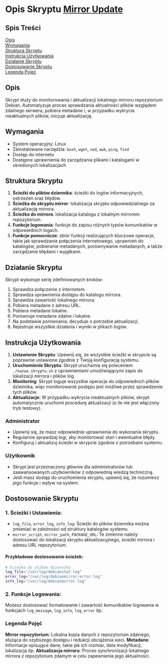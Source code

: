 # Opis Skryptu [Mirror Update](https://github.com/stachusar/Debian-monitoring/blob/main/debian-monitor.sh)

## Spis Treści
[Opis](#opis)  
[Wymagania](#wymagania)  
[Struktura Skryptu](#struktura-skryptu)  
[Instrukcja Użytkowania](#instrukcja-użytkowania)  
[Działanie Skryptu](#działanie-skryptu)  
[Dostosowanie Skryptu](#dostosowanie-skryptu)    
[Legenda Pojęć](#legenda-pojęć)  

## Opis

Skrypt służy do monitorowania i aktualizacji lokalnego mirroru repozytorium Debian. Automatyzuje proces sprawdzania aktualności plików względem zdalnego serwera, pobiera metadane i, w przypadku wykrycia nieaktualnych plików, inicjuje aktualizację.

## Wymagania
* System operacyjny: Linux
* Zainstalowane narzędzia: `bash`, `wget`, `sed`, `awk`, `ping`, `find`
* Dostęp do internetu
* Dostępne uprawnienia do zarządzania plikami i katalogami w określonych lokalizacjach

## Struktura Skryptu
1. __Ścieżki do plików dziennika__: ścieżki do logów informacyjnych, ostrzeżeń oraz błędów.
2. __Ścieżka do skryptu mirror__: lokalizacja skryptu odpowiedzialnego za aktualizację mirrora.
3. __Ścieżka do mirrora__: lokalizacja katalogu z lokalnym mirrorem repozytorium.
4. __Funkcje logowania__: funkcje do zapisu różnych typów komunikatów w odpowiednich logach.
5. __Funkcje pomocnicze__: zbiór funkcji realizujących kluczowe operacje, takie jak sprawdzanie połączenia internetowego, uprawnień do katalogów, pobieranie metadanych, porównywanie metadanych, a także zarządzanie błędami i wyjątkami.

## Działanie Skryptu
Skrypt wykonuje serię zdefiniowanych kroków:

1. Sprawdza połączenie z internetem.
2. Sprawdza uprawnienia dostępu do katalogu mirrora.
3. Sprawdza zawartość lokalnego mirrora.
4. Pobiera metadane z adresu URL.
5. Pobiera metadane lokalne.
6. Porównuje metadane zdalne i lokalne.
7. Na podstawie porównania, decyduje o potrzebie aktualizacji.
8. Rejestruje wszystkie działania i wyniki w plikach logów.

## Instrukcja Użytkowania
1. __Ustawienie Skryptu__: Upewnij się, że wszystkie ścieżki w skrypcie są poprawnie ustawione zgodnie z Twoją konfiguracją systemu.
2. __Uruchomienie Skryptu__: Skrypt uruchamia się poleceniem `./nazwa_skryptu.sh` z uprawnieniami umożliwiającymi zapis do lokalizacji mirrora i plików log.
3. __Monitoring__: Skrypt loguje wszystkie operacje do odpowiednich plików dziennika, więc monitorowanie postępu jest możliwe przez sprawdzenie tych plików.
4. __Aktualizacje__: W przypadku wykrycia nieaktualnych plików, skrypt automatycznie uruchomi procedurę aktualizacji (o ile nie jest włączony tryb testowy).

### Administrator
* Upewnij się, że masz odpowiednie uprawnienia do wykonania skryptu.
* Regularnie sprawdzaj logi, aby monitorować stan i ewentualne błędy.
* Konfiguruj i aktualizuj ścieżki w skrypcie zgodnie z potrzebami systemu.

### Użytkownik
* Skrypt jest przeznaczony głównie dla administratorów lub zaawansowanych użytkowników z odpowiednią wiedzą techniczną.
* Jeśli masz dostęp do uruchomienia skryptu, upewnij się, że rozumiesz jego funkcje i wpływ na system.



## Dostosowanie Skryptu

### 1. __Ścieżki i Ustawienia__:
* `log_file`, `error_log`, `info_log`: Ścieżki do plików dziennika można zmieniać w zależności od struktury katalogów systemu.
*  `mirror_script`, `mirror_path`, `PACKAGE_URL`: Te zmienne należy dostosować do lokalizacji skryptu aktualizacyjnego, ścieżki mirrora i adresu URL repozytorium.
#### Przykładowe dostosowanie ścieżek:
```bash
# Ścieżka do plików dziennika
log_file="/var/log/debianstat.log"
error_log="/var/log/debianmirror-error.log"
info_log="/var/log/debianmirror.log"
```
### 2. __Funkcje Logowania__:
Możesz dostosować formatowanie i zawartość komunikatów logowania w funkcjach `log_message`, `log_info`, `log_error` itp.


### Legenda Pojęć
__Mirror repozytorium__: Lokalna kopia danych z repozytorium zdalnego, służąca do szybszego dostępu i redukcji obciążenia sieci.
__Metadane__: Informacje opisujące dane, takie jak ich rozmiar, data modyfikacji, lokalizacja itp.
__Aktualizacja mirroru__: Proces synchronizacji lokalnego mirrora z repozytorium zdalnym w celu zapewnienia jego aktualności.
